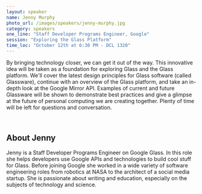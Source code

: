 ```yaml
---
layout: speaker
name: Jenny Murphy
photo_url: /images/speakers/jenny-murphy.jpg
category: speakers
one_line: "Staff Developer Programs Engineer, Google"
session: "Exploring the Glass Platform"
time_loc: "October 12th at 6:30 PM - DCL 1320"
---
```




By bringing technology closer, we can get it out of the way.  This
innovative idea will be taken as a foundation for exploring Glass and
the Glass platform.  We'll cover the latest design principles for
Glass software (called Glassware), continue with an overview of the
Glass platform, and take an in-depth look at the Google Mirror API.
Examples of current and future Glassware will be shown to demonstrate
best practices and give a glimpse at the future of personal computing
we are creating together.  Plenty of time will be left for questions
and conversation.

<br/>

## About Jenny
Jenny is a Staff Developer Programs Engineer on Google Glass. In this
role she helps developers use Google APIs and technologies to build
cool stuff for Glass. Before joining Google she worked in a wide
variety of software engineering roles from robotics at NASA to the
architect of a social media startup. She is passionate about writing
and education, especially on the subjects of technology and science.
